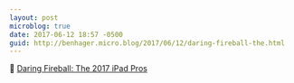 ```yaml
---
layout: post
microblog: true
date: 2017-06-12 18:57 -0500
guid: http://benhager.micro.blog/2017/06/12/daring-fireball-the.html
---
```

📱 [Daring Fireball: The 2017 iPad Pros](https://daringfireball.net/2017/06/the_2017_ipad_pros)
